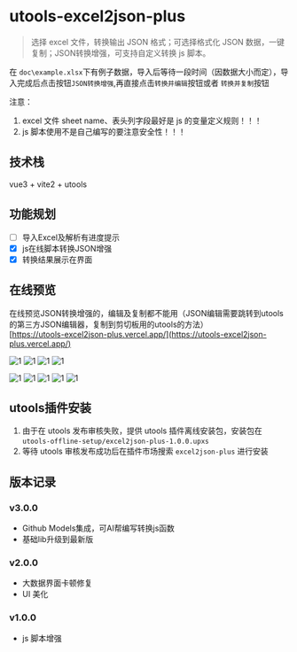 # utools-excel2json-plus

> 选择 excel 文件，转换输出 JSON 格式；可选择格式化 JSON 数据，一键复制；JSON转换增强，可支持自定义转换 js 脚本。


在 `doc\example.xlsx`下有例子数据，导入后等待一段时间（因数据大小而定），导入完成后点击按钮`JSON转换增强`,再直接点击`转换并编辑`按钮或者 `转换并复制`按钮

注意：
<br>
1. excel 文件 sheet name、表头列字段最好是 js 的变量定义规则！！！
2. js 脚本使用不是自己编写的要注意安全性！！！

## 技术栈

vue3 + vite2 + utools

## 功能规划

-[ ] 导入Excel及解析有进度提示
-[x] js在线脚本转换JSON增强
-[x] 转换结果展示在界面

## 在线预览
在线预览JSON转换增强的，编辑及复制都不能用（JSON编辑需要跳转到utools的第三方JSON编辑器，复制到剪切板用的utools的方法）
<br>
[https://utools-excel2json-plus.vercel.app/](https://utools-excel2json-plus.vercel.app/)
<br>

![1](./doc/assets/1.png)
![1](./doc/assets/2.png)
![1](./doc/assets/3.png)
![1](./doc/assets/4.png)

![1](./doc/assets/ai/1.png)
![1](./doc/assets/ai/2.png)
![1](./doc/assets/ai/3.png)
![1](./doc/assets/ai/4.png)
![1](./doc/assets/ai/5.png)


## utools插件安装
1. 由于在 utools 发布审核失败，提供 utools 插件离线安装包，安装包在 `utools-offline-setup/excel2json-plus-1.0.0.upxs`
2. 等待 utools 审核发布成功后在插件市场搜索 `excel2json-plus` 进行安装

## 版本记录

### v3.0.0
- Github Models集成，可AI帮编写转换js函数
- 基础lib升级到最新版

### v2.0.0

- 大数据界面卡顿修复
- UI 美化

### v1.0.0

- js 脚本增强


